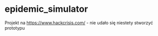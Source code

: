 # epidemic_simulator
Projekt na https://www.hackcrisis.com/ - nie udało się niestety stworzyć prototypu
